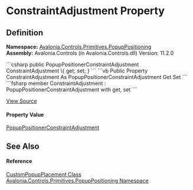 # ConstraintAdjustment Property




## Definition
**Namespace:** <a href="N_Avalonia_Controls_Primitives_PopupPositioning">Avalonia.Controls.Primitives.PopupPositioning</a>  
**Assembly:** Avalonia.Controls (in Avalonia.Controls.dll) Version: 11.2.0

<Tabs groupId="api-code-preview">
<TabItem value="csharp" label="C#">
```csharp
public PopupPositionerConstraintAdjustment ConstraintAdjustment \{ get; set; }
```
</TabItem>
<TabItem value="vb" label="VB">
```vb
Public Property ConstraintAdjustment As PopupPositionerConstraintAdjustment
	Get
	Set
```
</TabItem>
<TabItem value="fsharp" label="F#">
```fsharp
member ConstraintAdjustment : PopupPositionerConstraintAdjustment with get, set
```
</TabItem>
</Tabs>



<a href="https://github.com/AvaloniaUI/Avalonia/tree/master/src/Avalonia.Controls/Primitives/PopupPositioning/CustomPopupPlacement.cs#L53" title="View the source code">View Source</a>



#### Property Value
<a href="T_Avalonia_Controls_Primitives_PopupPositioning_PopupPositionerConstraintAdjustment">PopupPositionerConstraintAdjustment</a>

## See Also


#### Reference
<a href="T_Avalonia_Controls_Primitives_PopupPositioning_CustomPopupPlacement">CustomPopupPlacement Class</a>  
<a href="N_Avalonia_Controls_Primitives_PopupPositioning">Avalonia.Controls.Primitives.PopupPositioning Namespace</a>  
